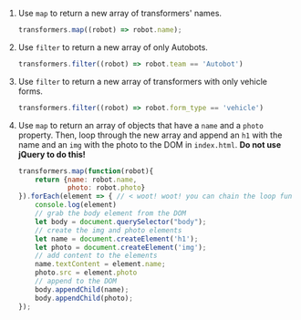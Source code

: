 1. Use `map` to return a new array of transformers' names.

   ```js
   transformers.map((robot) => robot.name);
   ```

2. Use `filter` to return a new array of only Autobots.

   ```js
   transformers.filter((robot) => robot.team == 'Autobot')
   ```

3. Use `filter` to return a new array of transformers with only vehicle forms.

   ```js
   transformers.filter((robot) => robot.form_type == 'vehicle')
   ```

4. Use `map` to return an array of objects that have a `name` and a `photo` property. Then, loop through the new array and append an `h1` with the name and an `img` with the photo to the DOM in `index.html`. **Do not use jQuery to do this!**

   ```js
   transformers.map(function(robot){
       return {name: robot.name,
               photo: robot.photo}
   }).forEach(element => { // < woot! woot! you can chain the loop function 
       console.log(element)
       // grab the body element from the DOM
       let body = document.querySelector("body");
       // create the img and photo elements
       let name = document.createElement('h1');
       let photo = document.createElement('img');
       // add content to the elements
       name.textContent = element.name;
       photo.src = element.photo
       // append to the DOM
       body.appendChild(name);
       body.appendChild(photo);
   });
   ```
